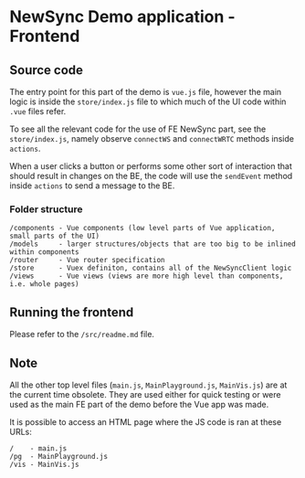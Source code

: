 # NewSync Demo application - Frontend
## Source code
The entry point for this part of the demo is `vue.js` file, however the main logic is inside the `store/index.js` file
to which much of the UI code within `.vue` files refer.

To see all the relevant code for the use of FE NewSync part, see the `store/index.js`, namely observe `connectWS` and `connectWRTC` methods inside `actions`.

When a user clicks a button or performs some other sort of interaction that should result in changes on the BE, the code will use
the `sendEvent` method inside `actions` to send a message to the BE.

### Folder structure
```
/components - Vue components (low level parts of Vue application, small parts of the UI)
/models     - larger structures/objects that are too big to be inlined within components
/router     - Vue router specification
/store      - Vuex definiton, contains all of the NewSyncClient logic
/views      - Vue views (views are more high level than components, i.e. whole pages)
```

## Running the frontend
Please refer to the `/src/readme.md` file.

## Note
All the other top level files (`main.js`, `MainPlayground.js`, `MainVis.js`) are at the current time obsolete. They
are used either for quick testing or were used as the main FE part of the demo before the Vue app was made.

It is possible to access an HTML page where the JS code is ran at these URLs:
```
/    - main.js
/pg  - MainPlayground.js
/vis - MainVis.js
```
